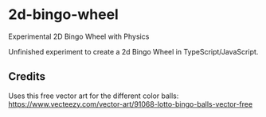 # 2d-bingo-wheel
Experimental 2D Bingo Wheel with Physics

Unfinished experiment to create a 2d Bingo Wheel in TypeScript/JavaScript. 

## Credits
Uses this free vector art for the different color balls: https://www.vecteezy.com/vector-art/91068-lotto-bingo-balls-vector-free


